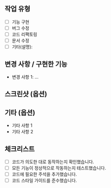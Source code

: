 <!-- 필독! -- >
<!--
  1. 개인의 성향을 리뷰하지 말기
    - 개개인의 스타일은 팀의 기준이 될 수 없습니다. 규격화되지 않은 스타일을 요구하면 원할한 리뷰가 되지 않습니다.
    - 규격화가 필요한것은 팀내 합의후 리뷰가 아닌 컨벤션으로 가져가주세요. (또는 린터, 프리티어로 통일 사용)
  2. 공격적인 표현은 지양하기
    - 코드리뷰는 팀원간 소통하는 공개된 장소입니다.
    - 코드리뷰는 결국 어느정도 클레임의 성격을 갖고 있습니다. 팀원간의 성장과 안정된 코드품질을 위한것임을 기억해주세요.
  3. 내가 모르는 코드 ≠ 잘못된 코드
  4. 사람을 리뷰하지 않고 코드를 리뷰할것
  5. 정답이 아닌, 방향을 제시해 줄 것
    - X기능을 이용하세요, 가 아닌 → X란 기능을 이용하면 Y효율이 더 좋습니다. XXX 내용을 확인해주세요.
  6. 개선 이유에 대해 충분히 설명할 것
  7. 궁금하거나 잘 이해되지 않는 코드는 적극적으로 질문해요
  8. 리뷰를 위한 리뷰는 하지 않기
    - 리뷰건이 없다면 굳이 억지로 리뷰하지 말아요. 칭찬 한마디 남겨두는것도 좋아요.
  9. 결국 코드리뷰도 연습이 필요해요
    - 적극적으로 리뷰하고 피드백 받으면 금방 익숙해져요
-->

<!-- How to -->
<!--
1. develop branch로 향하는 머지는 모두 Git PR을 통해 코드리뷰를 진행합니다.
2. 작성자는 요청전에 충분히 테스트하고, 규격화된 PR템플릿에 맞추어 내용을 작성해주세요.
3. Slack 채널을 통해 PR 알람이 가요. 동료들의 리뷰요청을 확인하거나, 필요하다면 리뷰어를 맨션해서 리뷰를 요청해주세요.
4. Reviewers 아무나 많이 넣기보다 1명 (또는 소수) 지명해서 넣으면 좋을 것 같아요
5. Assignee 비워두지 말고, 작성자 자기 자신 넣어주세요.
-->

## 작업 유형

<!-- 작업의 유형을 선택해주세요 -->

- [ ] 기능 구현
- [ ] 버그 수정
- [ ] 코드 리팩토링
- [ ] 문서 수정
- [ ] 기타(설명):

## 변경 사항 / 구현한 기능

<!-- 변경된 내용 혹은 구현한 주요 기능을 자세히 설명해주세요 -->

- 변경 사항 1: ...

## 스크린샷 (옵션)

<!-- 변경 사항을 보여줄 수 있는 스크린샷이 있다면 추가해주세요 -->

## 기타 (옵션)

<!-- 추가적인 사항이나 참고할 만한 내용을 작성해주세요 -->

- 기타 사항 1
- 기타 사항 2

## 체크리스트

<!-- PR 작성 전에 확인해야 할 사항들을 체크해주세요 -->

- [ ] 코드가 의도한 대로 동작하는지 확인했습니다.
- [ ] 모든 기능이 정상적으로 작동하는지 테스트했습니다.
- [ ] 코드에 필요한 주석을 추가했습니다.
- [ ] 코드 스타일 가이드를 준수했습니다.
